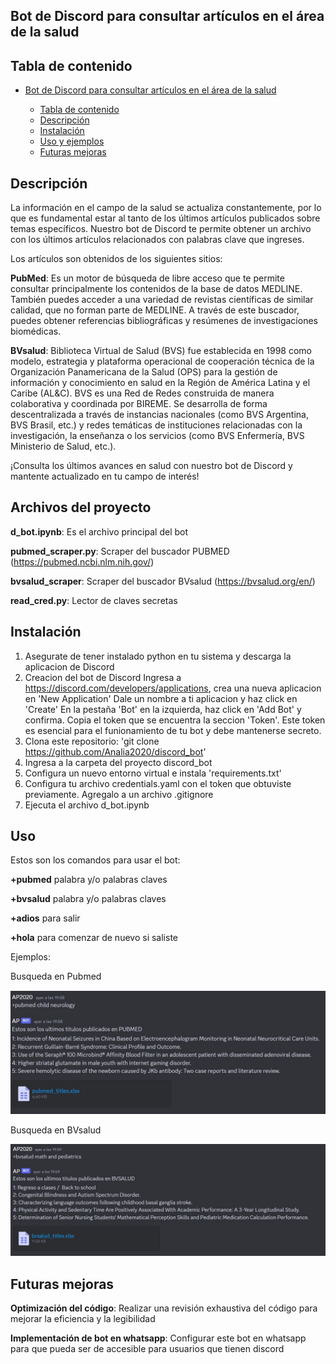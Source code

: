 
## Bot de Discord para consultar artículos en el área de la salud

## Tabla de contenido

- [Bot de Discord para consultar artículos en el área de la salud](#Bot-de-Discord-para-consultar-artículos-en-el-área-de-la-salud)
  
  - [Tabla de contenido](#Tabla-de-contenido)
  - [Descripción](#Descripción)
  - [Instalación](#Instalación)
  - [Uso y ejemplos](#Uso-y-ejemplos)
  - [Futuras mejoras](#Futuras-mejoras)


## Descripción 

La información en el campo de la salud se actualiza constantemente, por lo que es fundamental estar al tanto de los últimos artículos publicados sobre temas específicos.
Nuestro bot de Discord te permite obtener un archivo con los últimos artículos relacionados con palabras clave que ingreses.

Los artículos son obtenidos de los siguientes sitios:

**PubMed**: Es un motor de búsqueda de libre acceso que te permite consultar principalmente los contenidos de la base de datos MEDLINE. También puedes acceder a una variedad de revistas científicas de similar calidad, que no forman parte de MEDLINE. A través de este buscador, puedes obtener referencias bibliográficas y resúmenes de investigaciones biomédicas.

**BVsalud**: Biblioteca Virtual de Salud (BVS) fue establecida en 1998 como modelo, estrategia y plataforma operacional de cooperación técnica de la Organización Panamericana de la Salud (OPS) para la gestión de información y conocimiento en salud en la Región de América Latina y el Caribe (AL&C).
BVS es una Red de Redes construida de manera colaborativa y coordinada por BIREME. Se desarrolla de forma descentralizada a través de instancias nacionales (como BVS Argentina, BVS Brasil, etc.) y redes temáticas de instituciones relacionadas con la investigación, la enseñanza o los servicios (como BVS Enfermería, BVS Ministerio de Salud, etc.).

¡Consulta los últimos avances en salud con nuestro bot de Discord y mantente actualizado en tu campo de interés!

## Archivos del proyecto
**d_bot.ipynb**: Es el archivo principal del bot

**pubmed_scraper.py**: Scraper del buscador PUBMED (https://pubmed.ncbi.nlm.nih.gov/)

**bvsalud_scraper**: Scraper del buscador BVsalud (https://bvsalud.org/en/)

**read_cred.py**: Lector de claves secretas

## Instalación 
1. Asegurate de tener instalado python en tu sistema y descarga la aplicacion de Discord
2. Creacion del bot de Discord 
   Ingresa a https://discord.com/developers/applications, crea una nueva aplicacion en 'New Application'
   Dale un nombre a ti aplicacion y haz click en 'Create'
   En la pestaña 'Bot' en la izquierda, haz click en 'Add Bot'  y confirma.
   Copia el token que se encuentra la seccion 'Token'. Este token es esencial para el funionamiento de tu bot y debe mantenerse secreto.
3. Clona este repositorio: 'git clone https://github.com/Analia2020/discord_bot'
4. Ingresa a la carpeta del proyecto discord_bot
5. Configura un nuevo entorno virtual e instala 'requirements.txt'
6. Configura tu archivo credentials.yaml con el token que obtuviste previamente. Agregalo a un archivo .gitignore
7. Ejecuta el archivo d_bot.ipynb
   
## Uso
Estos son los comandos para usar el bot:

**+pubmed** palabra y/o palabras claves 

**+bvsalud** palabra y/o palabras claves

**+adios** para salir

**+hola** para comenzar de nuevo si saliste

Ejemplos: 

Busqueda en Pubmed

![Busqueda en Pubmed](https://github.com/Analia2020/discord_bot/blob/main/images/discord_pubmed.jpg)

Busqueda en BVsalud

![Busqueda en BVsalud](https://github.com/Analia2020/discord_bot/blob/main/images/discord_bvsalud.jpg)

## Futuras mejoras
**Optimización del código**: Realizar una revisión exhaustiva del código para mejorar la eficiencia y la legibilidad

**Implementación de bot en whatsapp**: Configurar este bot en whatsapp para que pueda ser de accesible para usuarios que tienen discord
